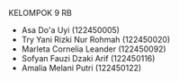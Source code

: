 KELOMPOK 9 RB
* Asa Do'a Uyi (122450005)
* Try Yani Rizki Nur Rohmah (122450020)
* Marleta Cornelia Leander (122450092)
* Sofyan Fauzi Dzaki Arif (122450116)
* Amalia Melani Putri (122450122)
